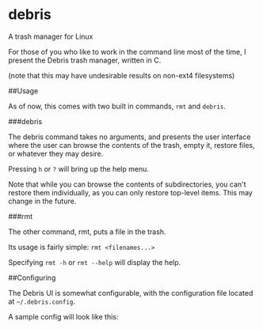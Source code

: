 # debris
A trash manager for Linux

For those of you who like to work in the command line most of the time, I present the Debris trash manager, written in C.

(note that this may have undesirable results on non-ext4 filesystems)

##Usage

As of now, this comes with two built in commands, `rmt` and `debris`.

###debris

The debris command takes no arguments, and presents the user interface where the user can browse the contents of the trash, empty it, restore files, or whatever they may desire.

Pressing `h` or `?` will bring up the help menu.

Note that while you can browse the contents of subdirectories, you can't restore them individually, as you can only restore top-level items. This may change in the future.

###rmt

The other command, rmt, puts a file in the trash.

Its usage is fairly simple: `rmt <filenames...>`

Specifying `rmt -h` or `rmt --help` will display the help.

##Configuring

The Debris UI is somewhat configurable, with the configuration file located at `~/.debris.config`.

A sample config will look like this:
